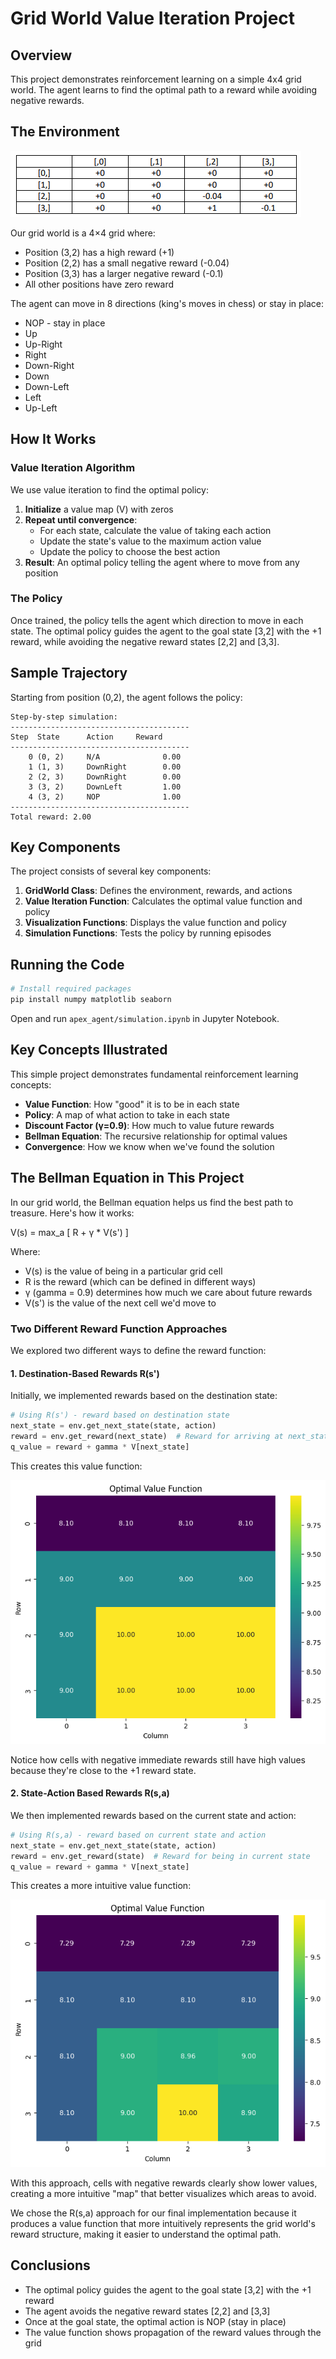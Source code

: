 # Grid World Value Iteration Project

## Overview
This project demonstrates reinforcement learning on a simple 4x4 grid world. The agent learns to find the optimal path to a reward while avoiding negative rewards.

## The Environment

![Grid World Visualization](images/download.png)

Our grid world is a 4×4 grid where:
- Position (3,2) has a high reward (+1)
- Position (2,2) has a small negative reward (-0.04)
- Position (3,3) has a larger negative reward (-0.1)
- All other positions have zero reward



The agent can move in 8 directions (king's moves in chess) or stay in place:
- NOP - stay in place
- Up
- Up-Right
- Right
- Down-Right
- Down
- Down-Left
- Left
- Up-Left

## How It Works

### Value Iteration Algorithm
We use value iteration to find the optimal policy:

1. **Initialize** a value map (V) with zeros
2. **Repeat until convergence**:
   - For each state, calculate the value of taking each action
   - Update the state's value to the maximum action value
   - Update the policy to choose the best action
3. **Result**: An optimal policy telling the agent where to move from any position

### The Policy
Once trained, the policy tells the agent which direction to move in each state. The optimal policy guides the agent to the goal state [3,2] with the +1 reward, while avoiding the negative reward states [2,2] and [3,3].

## Sample Trajectory

Starting from position (0,2), the agent follows the policy:

```
Step-by-step simulation:
----------------------------------------
Step  State      Action     Reward    
----------------------------------------
    0 (0, 2)     N/A              0.00
    1 (1, 3)     DownRight        0.00
    2 (2, 3)     DownRight        0.00
    3 (3, 2)     DownLeft         1.00
    4 (3, 2)     NOP              1.00
----------------------------------------
Total reward: 2.00
```

## Key Components

The project consists of several key components:

1. **GridWorld Class**: Defines the environment, rewards, and actions
2. **Value Iteration Function**: Calculates the optimal value function and policy
3. **Visualization Functions**: Displays the value function and policy
4. **Simulation Functions**: Tests the policy by running episodes

## Running the Code

```bash
# Install required packages
pip install numpy matplotlib seaborn
```

Open and run `apex_agent/simulation.ipynb` in Jupyter Notebook.

## Key Concepts Illustrated

This simple project demonstrates fundamental reinforcement learning concepts:

- **Value Function**: How "good" it is to be in each state
- **Policy**: A map of what action to take in each state
- **Discount Factor (γ=0.9)**: How much to value future rewards
- **Bellman Equation**: The recursive relationship for optimal values
- **Convergence**: How we know when we've found the solution

## The Bellman Equation in This Project

In our grid world, the Bellman equation helps us find the best path to treasure. Here's how it works:

V(s) = max_a [ R + γ * V(s') ]

Where:
- V(s) is the value of being in a particular grid cell
- R is the reward (which can be defined in different ways)
- γ (gamma = 0.9) determines how much we care about future rewards
- V(s') is the value of the next cell we'd move to

### Two Different Reward Function Approaches

We explored two different ways to define the reward function:

#### 1. Destination-Based Rewards R(s')

Initially, we implemented rewards based on the destination state:

```python
# Using R(s') - reward based on destination state
next_state = env.get_next_state(state, action)
reward = env.get_reward(next_state)  # Reward for arriving at next_state
q_value = reward + gamma * V[next_state]
```

This creates this value function:

![Value Function with R(s')](images/value_function_rs_prime.png)

Notice how cells with negative immediate rewards still have high values because they're close to the +1 reward state.

#### 2. State-Action Based Rewards R(s,a)

We then implemented rewards based on the current state and action:

```python
# Using R(s,a) - reward based on current state and action
next_state = env.get_next_state(state, action)
reward = env.get_reward(state)  # Reward for being in current state
q_value = reward + gamma * V[next_state]
```

This creates a more intuitive value function:

![Value Function with R(s,a)](images/value_function_rs_a.png)

With this approach, cells with negative rewards clearly show lower values, creating a more intuitive "map" that better visualizes which areas to avoid.

We chose the R(s,a) approach for our final implementation because it produces a value function that more intuitively represents the grid world's reward structure, making it easier to understand the optimal path.

## Conclusions

- The optimal policy guides the agent to the goal state [3,2] with the +1 reward
- The agent avoids the negative reward states [2,2] and [3,3]
- Once at the goal state, the optimal action is NOP (stay in place)
- The value function shows propagation of the reward values through the grid
